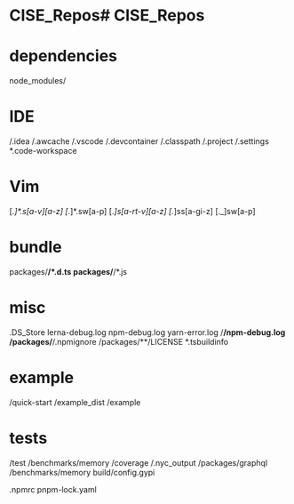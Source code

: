 # CISE_Repos# CISE_Repos

# dependencies
node_modules/

# IDE
/.idea
/.awcache
/.vscode
/.devcontainer
/.classpath
/.project
/.settings 
*.code-workspace

# Vim
[._]*.s[a-v][a-z]
[._]*.sw[a-p]
[._]s[a-rt-v][a-z]
[._]ss[a-gi-z]
[._]sw[a-p]

# bundle
packages/**/*.d.ts
packages/**/*.js

# misc
.DS_Store
lerna-debug.log
npm-debug.log
yarn-error.log
/**/npm-debug.log
/packages/**/.npmignore
/packages/**/LICENSE
*.tsbuildinfo

# example
/quick-start
/example_dist
/example

# tests
/test
/benchmarks/memory
/coverage
/.nyc_output
/packages/graphql
/benchmarks/memory
build/config\.gypi

.npmrc
pnpm-lock.yaml